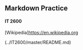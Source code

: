 ## Markdown Practice

#### IT 2600

[Wikipedia]https://en.wikipedia.org

(../IT2600/master/README.md)
